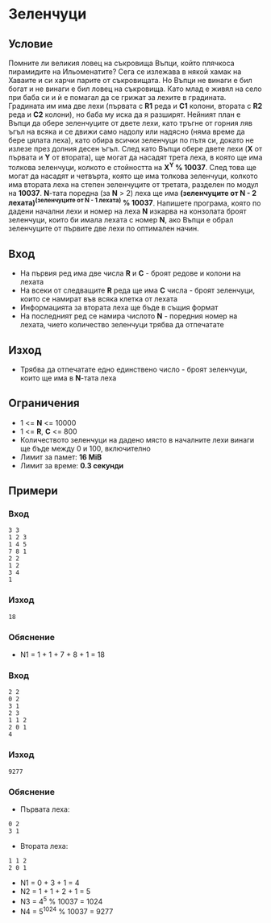 # Зеленчуци

## Условие
Помните ли великия ловец на съкровища Въпци, който плячкоса пирамидите на Ильоменатите?
Сега се излежава в някой хамак на Хаваите и си харчи парите от съкровищата. Но Въпци не винаги 
е бил богат и не винаги е бил ловец на съкровища. Като млад е живял на село при баба си 
и ѝ е помагал да се грижат за лехите в градината. Градината им има две лехи (първата с **R1** реда и **C1** колони, втората с **R2** реда и **C2** колони),
 но баба му иска да я разширят. 
Нейният план е Въпци да обере зеленчуците от двете лехи, като тръгне от горния ляв ъгъл на всяка и се движи 
само надолу или надясно (няма време да берe цялата леха), като обира всички зеленчуци по пътя си, докато не излезе през долния десен ъгъл. След като 
Въпци обере двете лехи (**X** от първата и **Y** от втората), ще могат да насадят трета леха, в която ще има толкова зеленчуци, 
колкото е стойността на **X<sup>Y</sup> % 10037**. След това ще могат да насадят и четвърта, която ще има толкова зеленчуци, 
колкото има втората леха на степен зеленчуците от третата, разделен по модул на **10037**. **N**-тата поредна (за **N** > 2) леха ще има 
**(зеленчуците от N - 2 лехата)<sup>(зеленчуците от N - 1 лехата)</sup> % 10037**. Напишете програма, 
която по дадени начални лехи и номер на леха **N** изкарва на конзолата броят зеленчуци, които би имала лехата с номер 
**N**, ако Въпци е обрал зеленчуците от първите две лехи по оптимален начин. 

## Вход
- На първия ред има две числа **R** и **C** - броят редове и колони на лехата
- На всеки от следващите **R** реда ще има **C** числа - броят зеленчуци, които се намират във всяка клетка от лехата
- Информацията за втората леха ще бъде в същия формат
- На последният ред се намира числото **N** - поредния номер на лехата, чието количество зеленчуци трябва да отпечатате

## Изход
- Трябва да отпечатате едно единствено число - броят зеленчуци, които ще има в **N**-тата леха

## Ограничения
- 1 <= **N** <= 10000
- 1 <= **R**, **C** <= 800
- Количеството зеленчуци на дадено място в началните лехи винаги ще бъде между 0 и 100, включително
- Лимит за памет: **16 MiB**
- Лимит за време: **0.3 секунди**

## Примери

### Вход
```
3 3
1 2 3
1 4 5
7 8 1
2 2
1 2
3 4
1
```

### Изход
```
18
```
### Обяснение
- N1 = 1 + 1 + 7 + 8 + 1 = 18

### Вход
```
2 2
0 2
3 1
2 3
1 1 2
2 0 1
4
```

### Изход
```
9277
```

### Обяснение
- Първата леха:
```
0 2
3 1
```
- Втората леха:
```
1 1 2
2 0 1
```

- N1 = 0 + 3 + 1 = 4
- N2 = 1 + 1 + 2 + 1 = 5
- N3 = 4<sup>5</sup> % 10037 = 1024
- N4 = 5<sup>1024</sup> % 10037 = 9277
